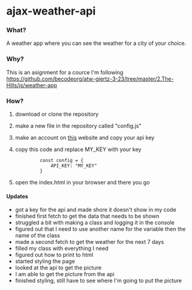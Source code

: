# ajax-weather-api
### What?
A weather app where you can see the weather for a city of your choice.

### Why?
This is an asignment for a cource I'm following
https://github.com/becodeorg/atw-giertz-3-23/tree/master/2.The-Hills/js/weather-app

### How?

1. download or clone the repository
2. make a new file in the repository called "config.js"
3. make an account on [this](https://openweathermap.org) website and copy your api key
4. copy this code and replace MY_KEY with your key

                const config = {
                    API_KEY: "MY_KEY"
                }
                
5. open the index.html in your browser and there you go

#### Updates

- got a key for the api and made shore it doesn't show in my code
- finished first fetch to get the data that needs to be shown
- struggled a bit with making a class and logging it in the console
- figured out that I need to use another name for the variable then the name of the class
- made a second fetch to get the weather for the next 7 days
- filled my class with everything I need
- figured out how to print to html
- started styling the page
- looked at the api to get the picture
- I am able to get the picture from the api
- finished styling, still have to see where I'm going to put the picture
